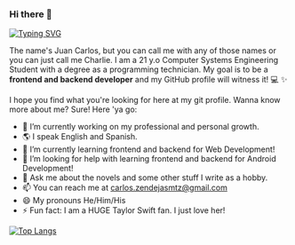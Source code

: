### Hi there 👋

<a href="https://git.io/typing-svg"><img src="https://readme-typing-svg.herokuapp.com?font=Poppins&size=30&pause=1000&color=3F62A7&center=true&vCenter=true&random=false&width=600&height=100&lines=J.C+Zendejas+Mart%C3%ADnez;+Computer+Systems+Engineering+Student;Programming+Technician;Web+Developer;Active+Learner+%3C3" alt="Typing SVG" /></a>

The name's Juan Carlos, but you can call me with any of those names or you can just call me Charlie. I am a 21 y.o Computer Systems Engineering Student with a degree
as a programming technician. My goal is to be a **frontend and backend developer** and my GitHub profile will witness it! :computer: :sparkles: <br>

I hope you find what you're looking for here at my git profile. Wanna know more about me? Sure! Here 'ya go:

- 🔭 I’m currently working on my professional and personal growth.
- :earth_americas: I speak English and Spanish.
- 🌱 I’m currently learning frontend and backend for Web Development! 
- 🤔 I’m looking for help with learning frontend and backend for Android Development!
- 💬 Ask me about the novels and some other stuff I write as a hobby.
- 📫 You can reach me at carlos.zendejasmtz@gmail.com
- 😄 My pronouns He/Him/His
- ⚡ Fun fact: I am a HUGE Taylor Swift fan. I just love her!

[![Top Langs](https://github-readme-stats.vercel.app/api/top-langs/?username=Crypto-ch4r)](https://github.com/Crypto-ch4r/github-readme-stats)
